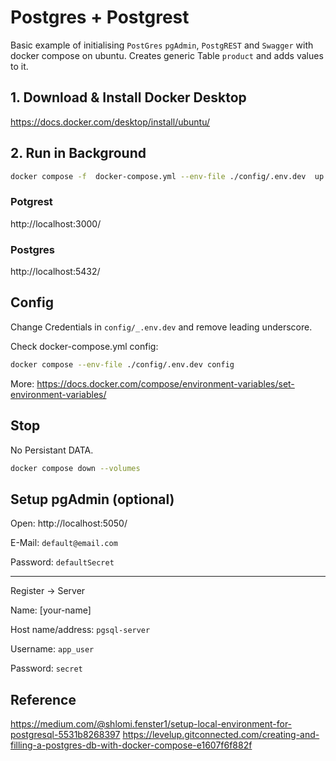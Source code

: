 # Postgres + Postgrest
Basic example of initialising ```PostGres``` ```pgAdmin```, ```PostgREST``` and ```Swagger``` with docker compose on ubuntu. Creates generic Table ```product``` and adds values to it.

## 1. Download & Install Docker Desktop

https://docs.docker.com/desktop/install/ubuntu/


## 2. Run in Background

```bash
docker compose -f  docker-compose.yml --env-file ./config/.env.dev  up
```

### Potgrest
http://localhost:3000/

### Postgres
http://localhost:5432/

## Config

Change Credentials in ```config/_.env.dev``` and remove leading underscore.

Check docker-compose.yml config:

```bash
docker compose --env-file ./config/.env.dev config
```
More: https://docs.docker.com/compose/environment-variables/set-environment-variables/

## Stop
No Persistant DATA.

```bash
docker compose down --volumes
```

## Setup pgAdmin (optional)

Open: http://localhost:5050/

E-Mail: ```default@email.com```

Password: ```defaultSecret```

----

Register -> Server

Name: [your-name]

Host name/address: ```pgsql-server```

Username: ```app_user```

Password: ```secret```

## Reference
https://medium.com/@shlomi.fenster1/setup-local-environment-for-postgresql-5531b8268397
https://levelup.gitconnected.com/creating-and-filling-a-postgres-db-with-docker-compose-e1607f6f882f